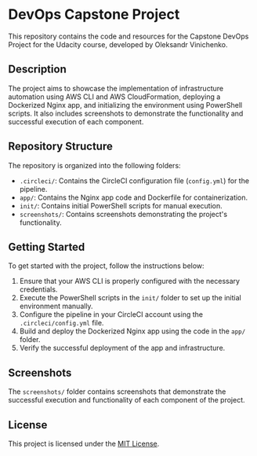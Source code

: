 # DevOps Capstone Project

This repository contains the code and resources for the Capstone DevOps Project for the Udacity course, developed by Oleksandr Vinichenko.

## Description

The project aims to showcase the implementation of infrastructure automation using AWS CLI and AWS CloudFormation, deploying a Dockerized Nginx app, and initializing the environment using PowerShell scripts. It also includes screenshots to demonstrate the functionality and successful execution of each component.

## Repository Structure

The repository is organized into the following folders:

- `.circleci/`: Contains the CircleCI configuration file (`config.yml`) for the pipeline.
- `app/`: Contains the Nginx app code and Dockerfile for containerization.
- `init/`: Contains initial PowerShell scripts for manual execution.
- `screenshots/`: Contains screenshots demonstrating the project's functionality.

## Getting Started

To get started with the project, follow the instructions below:

1. Ensure that your AWS CLI is properly configured with the necessary credentials.
2. Execute the PowerShell scripts in the `init/` folder to set up the initial environment manually.
3. Configure the pipeline in your CircleCI account using the `.circleci/config.yml` file.
4. Build and deploy the Dockerized Nginx app using the code in the `app/` folder.
5. Verify the successful deployment of the app and infrastructure.

## Screenshots

The `screenshots/` folder contains screenshots that demonstrate the successful execution and functionality of each component of the project.

## License

This project is licensed under the [MIT License](LICENSE).
